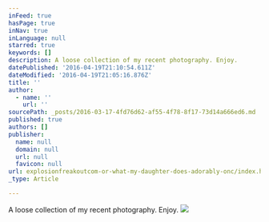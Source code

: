 ```yaml
---
inFeed: true
hasPage: true
inNav: true
inLanguage: null
starred: true
keywords: []
description: A loose collection of my recent photography. Enjoy.
datePublished: '2016-04-19T21:10:54.611Z'
dateModified: '2016-04-19T21:05:16.876Z'
title: ''
author:
  - name: ''
    url: ''
sourcePath: _posts/2016-03-17-4fd76d62-af55-4f78-8f17-73d14a666ed6.md
published: true
authors: []
publisher:
  name: null
  domain: null
  url: null
  favicon: null
url: explosionfreakoutcom-or-what-my-daughter-does-adorably-onc/index.html
_type: Article

---
```

A loose collection of my recent photography. Enjoy.
![](https://the-grid-user-content.s3-us-west-2.amazonaws.com/a41761ac-fa2f-4c85-a3bc-486c9420878f.gif)
